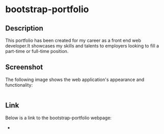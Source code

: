 # bootstrap-portfolio

## Description
This portfolio has been created for my career as a front end web developer.It showcases my skills and talents to employers looking to fill a part-time or full-time position.

## Screenshot

The following image shows the web application's appearance and functionality:

![]()

## Link

Below is a link to the bootstrap-portfolio webpage:

* []()